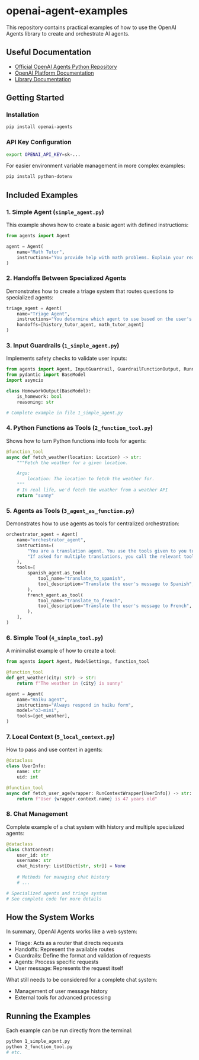# openai-agent-examples

This repository contains practical examples of how to use the OpenAI Agents library to create and orchestrate AI agents.

## Useful Documentation

- [Official OpenAI Agents Python Repository](https://github.com/openai/openai-agents-python)
- [OpenAI Platform Documentation](https://platform.openai.com/docs/guides/agents)
- [Library Documentation](https://openai.github.io/openai-agents-python/)

## Getting Started

### Installation

```bash
pip install openai-agents
```

### API Key Configuration

```bash
export OPENAI_API_KEY=sk-...
```

For easier environment variable management in more complex examples:

```bash
pip install python-dotenv
```

## Included Examples

### 1. Simple Agent (`simple_agent.py`)

This example shows how to create a basic agent with defined instructions:

```python
from agents import Agent

agent = Agent(
    name="Math Tutor",
    instructions="You provide help with math problems. Explain your reasoning at each step and include examples",
)
```

### 2. Handoffs Between Specialized Agents

Demonstrates how to create a triage system that routes questions to specialized agents:

```python
triage_agent = Agent(
    name="Triage Agent",
    instructions="You determine which agent to use based on the user's homework question",
    handoffs=[history_tutor_agent, math_tutor_agent]
)
```

### 3. Input Guardrails (`1_simple_agent.py`)

Implements safety checks to validate user inputs:

```python
from agents import Agent, InputGuardrail, GuardrailFunctionOutput, Runner
from pydantic import BaseModel
import asyncio

class HomeworkOutput(BaseModel):
    is_homework: bool
    reasoning: str

# Complete example in file 1_simple_agent.py
```

### 4. Python Functions as Tools (`2_function_tool.py`)

Shows how to turn Python functions into tools for agents:

```python
@function_tool  
async def fetch_weather(location: Location) -> str:
    """Fetch the weather for a given location.

    Args:
        location: The location to fetch the weather for.
    """
    # In real life, we'd fetch the weather from a weather API
    return "sunny"
```

### 5. Agents as Tools (`3_agent_as_function.py`)

Demonstrates how to use agents as tools for centralized orchestration:

```python
orchestrator_agent = Agent(
    name="orchestrator_agent",
    instructions=(
        "You are a translation agent. You use the tools given to you to translate."
        "If asked for multiple translations, you call the relevant tools."
    ),
    tools=[
        spanish_agent.as_tool(
            tool_name="translate_to_spanish",
            tool_description="Translate the user's message to Spanish",
        ),
        french_agent.as_tool(
            tool_name="translate_to_french",
            tool_description="Translate the user's message to French",
        ),
    ],
)
```

### 6. Simple Tool (`4_simple_tool.py`)

A minimalist example of how to create a tool:

```python
from agents import Agent, ModelSettings, function_tool

@function_tool
def get_weather(city: str) -> str:
    return f"The weather in {city} is sunny"

agent = Agent(
    name="Haiku agent",
    instructions="Always respond in haiku form",
    model="o3-mini",
    tools=[get_weather],
)
```

### 7. Local Context (`5_local_context.py`)

How to pass and use context in agents:

```python
@dataclass
class UserInfo:  
    name: str
    uid: int

@function_tool
async def fetch_user_age(wrapper: RunContextWrapper[UserInfo]) -> str:  
    return f"User {wrapper.context.name} is 47 years old"
```

### 8. Chat Management

Complete example of a chat system with history and multiple specialized agents:

```python
@dataclass
class ChatContext:
    user_id: str
    username: str
    chat_history: List[Dict[str, str]] = None
    
    # Methods for managing chat history
    # ...

# Specialized agents and triage system
# See complete code for more details
```

## How the System Works

In summary, OpenAI Agents works like a web system:
- Triage: Acts as a router that directs requests
- Handoffs: Represent the available routes
- Guardrails: Define the format and validation of requests
- Agents: Process specific requests
- User message: Represents the request itself

What still needs to be considered for a complete chat system:
- Management of user message history
- External tools for advanced processing

## Running the Examples

Each example can be run directly from the terminal:

```bash
python 1_simple_agent.py
python 2_function_tool.py
# etc.
```